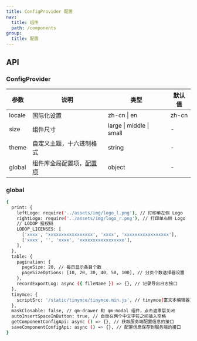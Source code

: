 ```yaml
---
title: ConfigProvider 配置
nav:
  title: 组件
  path: /components
group:
  title: 配置
---
```


## API

### ConfigProvider

| 参数   | 说明                                | 类型                     | 默认值 |
| ------ | ----------------------------------- | ------------------------ | ------ |
| locale | 国际化设置                          | zh-cn \| en              | zh-cn  |
| size   | 组件尺寸                            | large \| middle \| small | -      |
| theme  | 自定义主题，十六进制格式            | string                   | -      |
| global | 组件库全局配置项，[配置项](#global) | object                   | -      |

### global

```bash
{
  print: {
    leftLogo: require('../assets/img/logo_l.png'), // 打印单左侧 Logo
    rightLogo: require('../assets/img/logo_r.png'), // 打印单右侧 Logo
    // LODOP 授权码
    LODOP_LICENSES: [
      ['xxxx', 'xxxxxxxxxxxxxxxxx', 'xxxx', 'xxxxxxxxxxxxxxxxx'],
      ['xxxx', '', 'xxxx', 'xxxxxxxxxxxxxxxxx'],
    ],
  },
  table: {
    pagination: {
      pageSize: 20, // 每页显示条目个数
      pageSizeOptions: [10, 20, 30, 40, 50, 100], // 分页个数选择器设置
    },
    recordExportLog: async ({ fileName }) => {}, // 记录导出日志接口
  },
  tinymce: {
    scriptSrc: '/static/tinymce/tinymce.min.js', // tinymce(富文本编辑器) js 插件路径
  },
  maskClosable: false, // qm-drawer 和 qm-modal 组件，点击遮罩层关闭
  autoInsertSpaceInButton: true, // 自动在两个中文字符之间插入空格
  getComponentConfigApi: async () => {}, // 获取服务端配置信息的接口
  saveComponentConfigApi: async () => {}, // 配置信息保存到服务端的接口
}
```
